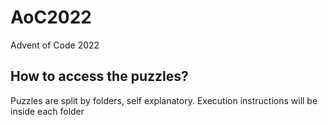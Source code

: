 # AoC2022
Advent of Code 2022

## How to access the puzzles?

Puzzles are split by folders, self explanatory. Execution instructions will be inside each folder
